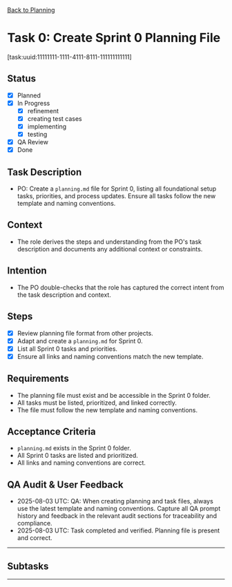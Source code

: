 <!--
SPDX-License-Identifier: AGPL-3.0-only + AI-GPL-Addendum
Copyright (c) 2025 The Web4Articles Authors
Copyleft: See AGPLv3 (./LICENSE) and AI-GPL Addendum (./AI-GPL.md)
Backlinks: /LICENSE , /AI-GPL.md
Use of `scrum.pmo` roles/process docs with AI is subject to AI-GPL copyleft unless dual-licensed.
-->

[Back to Planning](./planning.md)

# Task 0: Create Sprint 0 Planning File

[task:uuid:11111111-1111-4111-8111-111111111111]

## Status
- [x] Planned
- [x] In Progress
  - [x] refinement
  - [x] creating test cases
  - [x] implementing
  - [x] testing
- [x] QA Review
- [x] Done

## Task Description
- PO: Create a `planning.md` file for Sprint 0, listing all foundational setup tasks, priorities, and process updates. Ensure all tasks follow the new template and naming conventions.

## Context
- The role derives the steps and understanding from the PO's task description and documents any additional context or constraints.

## Intention
- The PO double-checks that the role has captured the correct intent from the task description and context.

## Steps
- [x] Review planning file format from other projects.
- [x] Adapt and create a `planning.md` for Sprint 0.
- [x] List all Sprint 0 tasks and priorities.
- [x] Ensure all links and naming conventions match the new template.

## Requirements
- The planning file must exist and be accessible in the Sprint 0 folder.
- All tasks must be listed, prioritized, and linked correctly.
- The file must follow the new template and naming conventions.

## Acceptance Criteria
- `planning.md` exists in the Sprint 0 folder.
- All Sprint 0 tasks are listed and prioritized.
- All links and naming conventions are correct.

## QA Audit & User Feedback

- 2025-08-03 UTC: QA: When creating planning and task files, always use the latest template and naming conventions. Capture all QA prompt history and feedback in the relevant audit sections for traceability and compliance.
- 2025-08-03 UTC: Task completed and verified. Planning file is present and correct.

---
## Subtasks

---
